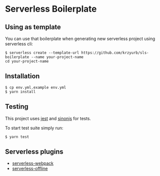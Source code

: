 # Serverless Boilerplate

## Using as template

You can use that boilerplate when generating new
serverless project using serverless cli:

```
$ serverless create --template-url https://github.com/krzyurb/sls-boilerplate --name your-project-name
cd your-project-name
```

## Installation

```
$ cp env.yml.example env.yml
$ yarn install
```

## Testing

This project uses [jest](https://jestjs.io/) and [sinonjs](sinonjs) for tests.

To start test suite simply run:

```
$ yarn test
```

## Serverless plugins

* [serverless-webpack](https://github.com/serverless-heaven/serverless-webpack)
* [serverless-offline](https://github.com/dherault/serverless-offline)
